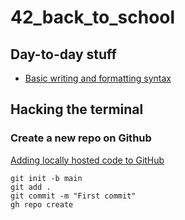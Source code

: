 # 42_back_to_school

## Day-to-day stuff
- [Basic writing and formatting syntax](https://docs.github.com/en/get-started/writing-on-github/getting-started-with-writing-and-formatting-on-github/basic-writing-and-formatting-syntax#quoting-code)

## Hacking the terminal
### Create a new repo on Github
[Adding locally hosted code to GitHub](https://docs.github.com/en/migrations/importing-source-code/using-the-command-line-to-import-source-code/adding-locally-hosted-code-to-github)
```
git init -b main
git add .
git commit -m "First commit"
gh repo create
```
